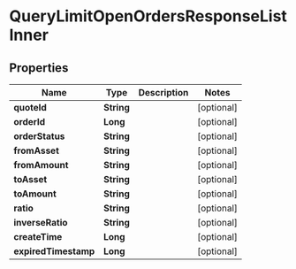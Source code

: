 

# QueryLimitOpenOrdersResponseListInner


## Properties

| Name | Type | Description | Notes |
|------------ | ------------- | ------------- | -------------|
|**quoteId** | **String** |  |  [optional] |
|**orderId** | **Long** |  |  [optional] |
|**orderStatus** | **String** |  |  [optional] |
|**fromAsset** | **String** |  |  [optional] |
|**fromAmount** | **String** |  |  [optional] |
|**toAsset** | **String** |  |  [optional] |
|**toAmount** | **String** |  |  [optional] |
|**ratio** | **String** |  |  [optional] |
|**inverseRatio** | **String** |  |  [optional] |
|**createTime** | **Long** |  |  [optional] |
|**expiredTimestamp** | **Long** |  |  [optional] |



